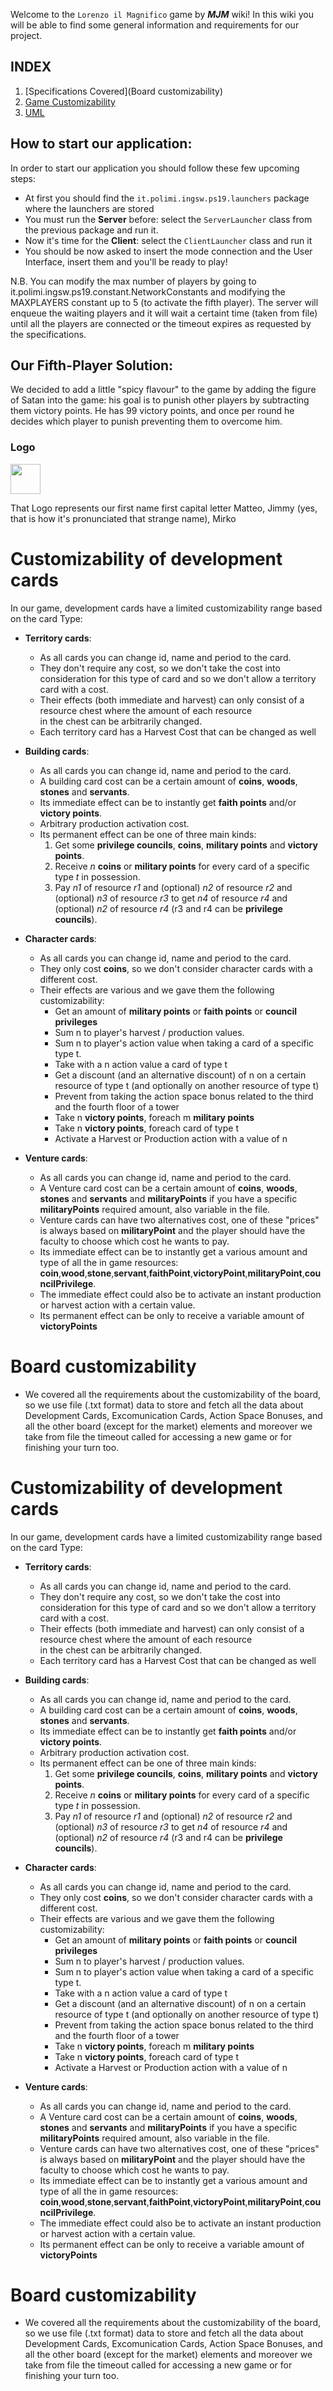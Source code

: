 Welcome to the `Lorenzo il Magnifico` game by _**MJM**_ wiki!
In this wiki you will be able to find some general information and requirements for our project.

## INDEX
1. [Specifications Covered](Board customizability)
2. [Game Customizability](https://github.com/mirkomantovani/ProjectMJM/wiki/Customizability)
3. [UML](https://github.com/mirkomantovani/ProjectMJM/wiki/UMLComplete)

## How to start our application:
   In order to start our application you should follow these few upcoming steps:
* At first you should find the `it.polimi.ingsw.ps19.launchers` package where the launchers are stored
* You must run the **Server** before: select the `ServerLauncher` class from the previous package and run it.
* Now it's time for the **Client**: select the `ClientLauncher` class and run it
* You should be now asked to insert the mode connection and the User Interface, insert them and you'll be ready to play!

N.B. You can modify the max number of players by going to it.polimi.ingsw.ps19.constant.NetworkConstants and modifying the MAXPLAYERS constant up to 5 (to activate the fifth player). The server will enqueue the waiting players and it will wait a certaint time (taken from file) until all the players are connected or the timeout expires as requested by the specifications.

## Our Fifth-Player Solution:
We decided to add a little "spicy flavour" to the game by adding the figure of Satan into the game: his goal is to punish other players by subtracting them victory points. He has 99 victory points, and once per round he decides which player to punish preventing them to overcome him.

### Logo
<img src="https://github.com/mirkomantovani/ProjectMJM/blob/master/src/main/resources/MJMLogoTransparent.png" width="48">

That Logo represents our first name first capital letter Matteo, Jimmy (yes, that is how it's pronunciated that strange name), Mirko

**Customizability of development cards**
============

In our game, development cards have a limited customizability range based on the card Type:
  * **Territory cards**:
       * As all cards you can change id, name and period to the card.
       * They don't require any cost, so we don't take the cost into consideration for this type of card
         and so we don't allow a territory card with a cost.
       * Their effects (both immediate and harvest) can only consist of a resource chest where the amount of each resource  
         in the chest can be arbitrarily changed.
       * Each territory card has a Harvest Cost that can be changed as well
  * **Building cards**:
       * As all cards you can change id, name and period to the card.
       * A building card cost can be a certain amount of **coins**, **woods**, **stones** and **servants**.
       * Its immediate effect can be to instantly get **faith points** and/or **victory points**.
       * Arbitrary production activation cost.
       * Its permanent effect can be one of three main kinds:
            1. Get some **privilege councils**, **coins**, **military points** and **victory points**.
            2. Receive _n_ **coins** or **military points** for every card of a specific type _t_ in possession.
            3. Pay _n1_ of resource _r1_ and (optional) _n2_ of resource _r2_ and (optional) _n3_ of resource _r3_ to get 
               _n4_ of resource _r4_ and (optional) _n2_ of resource _r4_ (r3 and r4 can be **privilege councils**).

  * **Character cards**:
       * As all cards you can change id, name and period to the card.
       * They only cost **coins**, so we don't consider character cards with a different cost.
       * Their effects are various and we gave them the following customizability:
            * Get an amount of **military  points** or **faith points** or **council privileges**
            * Sum n to player's harvest / production values.
            * Sum n to player's action value when taking a card of a specific type t.
            * Take with a n action value a card of type t
            * Get a discount (and an alternative discount) of n on a certain resource of type t (and optionally on another 
              resource of type t)
            * Prevent from taking the action space bonus related to the third and the fourth floor of a tower
            * Take n **victory points**, foreach m **military points**
            * Take n **victory points**, foreach card of type t
            * Activate a Harvest or Production action with a value of n
  * **Venture cards**:
       * As all cards you can change id, name and period to the card.
       * A Venture card cost can be a certain amount of **coins**, **woods**, **stones** and **servants** and 
         **militaryPoints** if you have a specific **militaryPoints** required amount, also variable in the file.
       * Venture cards can have two alternatives cost, one of these "prices" is always based on **militaryPoint** and the 
         player should have the faculty to choose which cost he wants to pay. 
       * Its immediate effect can be to instantly get a various amount and type of all the in game resources: 
         **coin**,**wood**,**stone**,**servant**,**faithPoint**,**victoryPoint**,**militaryPoint**,**councilPrivilege**.
       * The immediate effect could also be to activate an instant production or harvest action with a certain value. 
       * Its permanent effect can be only to receive a variable amount of **victoryPoints**
 

# Board customizability
*  We covered all the requirements about the customizability of the board, so we use file (.txt format) data to store 
   and fetch all the data about Development Cards, Excomunication Cards, Action Space Bonuses, and all the other board 
   (except for the market) elements and moreover we take from file the timeout called for accessing a new 
   game or for finishing your turn too.


**Customizability of development cards**
============

In our game, development cards have a limited customizability range based on the card Type:
  * **Territory cards**:
       * As all cards you can change id, name and period to the card.
       * They don't require any cost, so we don't take the cost into consideration for this type of card
         and so we don't allow a territory card with a cost.
       * Their effects (both immediate and harvest) can only consist of a resource chest where the amount of each resource  
         in the chest can be arbitrarily changed.
       * Each territory card has a Harvest Cost that can be changed as well
  * **Building cards**:
       * As all cards you can change id, name and period to the card.
       * A building card cost can be a certain amount of **coins**, **woods**, **stones** and **servants**.
       * Its immediate effect can be to instantly get **faith points** and/or **victory points**.
       * Arbitrary production activation cost.
       * Its permanent effect can be one of three main kinds:
            1. Get some **privilege councils**, **coins**, **military points** and **victory points**.
            2. Receive _n_ **coins** or **military points** for every card of a specific type _t_ in possession.
            3. Pay _n1_ of resource _r1_ and (optional) _n2_ of resource _r2_ and (optional) _n3_ of resource _r3_ to get 
               _n4_ of resource _r4_ and (optional) _n2_ of resource _r4_ (r3 and r4 can be **privilege councils**).

  * **Character cards**:
       * As all cards you can change id, name and period to the card.
       * They only cost **coins**, so we don't consider character cards with a different cost.
       * Their effects are various and we gave them the following customizability:
            * Get an amount of **military  points** or **faith points** or **council privileges**
            * Sum n to player's harvest / production values.
            * Sum n to player's action value when taking a card of a specific type t.
            * Take with a n action value a card of type t
            * Get a discount (and an alternative discount) of n on a certain resource of type t (and optionally on another 
              resource of type t)
            * Prevent from taking the action space bonus related to the third and the fourth floor of a tower
            * Take n **victory points**, foreach m **military points**
            * Take n **victory points**, foreach card of type t
            * Activate a Harvest or Production action with a value of n
  * **Venture cards**:
       * As all cards you can change id, name and period to the card.
       * A Venture card cost can be a certain amount of **coins**, **woods**, **stones** and **servants** and 
         **militaryPoints** if you have a specific **militaryPoints** required amount, also variable in the file.
       * Venture cards can have two alternatives cost, one of these "prices" is always based on **militaryPoint** and the 
         player should have the faculty to choose which cost he wants to pay. 
       * Its immediate effect can be to instantly get a various amount and type of all the in game resources: 
         **coin**,**wood**,**stone**,**servant**,**faithPoint**,**victoryPoint**,**militaryPoint**,**councilPrivilege**.
       * The immediate effect could also be to activate an instant production or harvest action with a certain value. 
       * Its permanent effect can be only to receive a variable amount of **victoryPoints**
 

# Board customizability
*  We covered all the requirements about the customizability of the board, so we use file (.txt format) data to store 
   and fetch all the data about Development Cards, Excomunication Cards, Action Space Bonuses, and all the other board 
   (except for the market) elements and moreover we take from file the timeout called for accessing a new 
   game or for finishing your turn too.



